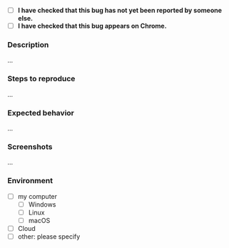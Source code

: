 * [ ] **I have checked that this bug has not yet been reported by someone else.**
* [ ] **I have checked that this bug appears on Chrome.**

### Description

...

### Steps to reproduce

...

### Expected behavior

...

### Screenshots

...

### Environment
   - [ ] my computer
       - [ ] Windows
       - [ ] Linux
       - [ ] macOS
   - [ ] Cloud
   - [ ] other: please specify
